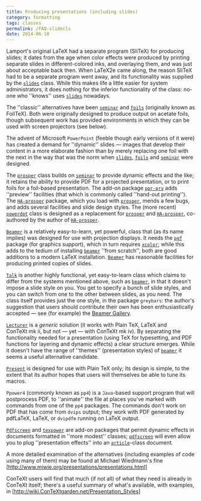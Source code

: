 ```yaml
---
title: Producing presentations (including slides)
category: formatting
tags: classes
permalink: /FAQ-slidecls
date: 2014-06-10
---
```


Lamport's original LaTeX had a separate program (SliTeX) for
producing slides; it dates from the age when color effects were
produced by printing separate slides in different-colored inks, and
overlaying them, and was just about acceptable back then.  When
LaTeX2e came along, the reason SliTeX had to be a separate
program went away, and its functionality was supplied by the
[`slides`](https://ctan.org/pkg/slides) class.  While this makes life a little easier for
system administrators, it does nothing for the inferior functionality
of the class: no-one who ''knows'' uses [`slides`](https://ctan.org/pkg/slides) nowadays.

The ''classic'' alternatives have been [`seminar`](https://ctan.org/pkg/seminar) and [`foils`](https://ctan.org/pkg/foiltex)
(originally known as FoilTeX).  Both were originally designed to
produce output on acetate foils, though subsequent work has provided
environments in which they can be used with screen projectors (see
below).

The advent of Microsoft `PowerPoint` (feeble though early
versions of it were) has created a demand for ''dynamic'' slides&nbsp;&mdash;
images that develop their content in a more elaborate fashion than by
merely replacing one foil with the next in the way that was the norm
when [`slides`](https://ctan.org/pkg/slides), [`foils`](https://ctan.org/pkg/foiltex) and [`seminar`](https://ctan.org/pkg/seminar) were designed.

The [`prosper`](https://ctan.org/pkg/prosper) class builds on [`seminar`](https://ctan.org/pkg/seminar) to provide dynamic
effects and the like; it retains the ability to provide PDF for
a projected presentation, or to print foils for a foil-based
presentation.  The add-on package [`ppr-prv`](https://ctan.org/pkg/ppr-prv) adds ''preview''
facilities (that which is commonly called ''hand-out printing'').  The
[`HA-prosper`](https://ctan.org/pkg/HA-prosper) package, which you load with [`prosper`](https://ctan.org/pkg/prosper),
mends a few bugs, and adds several facilities and slide design styles.
The (more recent) [`powerdot`](https://ctan.org/pkg/powerdot) class is designed as a
replacement for [`prosper`](https://ctan.org/pkg/prosper) and [`HA-prosper`](https://ctan.org/pkg/HA-prosper), co-authored
by the author of [`HA-prosper`](https://ctan.org/pkg/HA-prosper).

[`Beamer`](https://ctan.org/pkg/Beamer) is a relatively easy-to-learn, yet powerful, class that
(as its name implies) was designed for use with projection displays.
It needs the [`pgf`](https://ctan.org/pkg/pgf) package (for graphics support), which in
turn requires [`xcolor`](https://ctan.org/pkg/xcolor); while this adds to the tedium of
installing [`beamer`](https://ctan.org/pkg/beamer) ''from scratch'', both are good additions to
a modern LaTeX installation.  [`Beamer`](https://ctan.org/pkg/Beamer) has reasonable
facilities for producing printed copies of slides.

[`Talk`](https://ctan.org/pkg/Talk) is another highly functional, yet easy-to-learn class
which claims to differ from the systems mentioned above, such as
[`beamer`](https://ctan.org/pkg/beamer), in that it doesn't impose a slide style on you.  You
get to specify a bunch of slide styles, and you can switch from one to
the other between slides, as you need.  The class itself provides
just the one style, in the package `greybars`: the author's
suggestion that users should contribute their own has been
enthusiastically accepted&nbsp;&mdash; see (for example) the 
[Beamer Gallery](http://deic.uab.es/~iblanes/beamer_gallery/).

[`Lecturer`](https://ctan.org/pkg/Lecturer) is a _generic_ solution (it works with
Plain TeX, LaTeX and ConTeXt&nbsp;mk&nbsp;ii, but not&nbsp;&mdash; yet&nbsp;&mdash; with
ConTeXt&nbsp;mk iv).  By separating the functionality needed for a
presentation (using TeX for typesetting, and PDF functions
for layering and dynamic effects) a clear structure emerges.  While it
doesn't have the range of ''themes'' (presentation styles) of
[`beamer`](https://ctan.org/pkg/beamer) it seems a useful alternative candidate.

[`Present`](https://ctan.org/pkg/Present) is designed for use with Plain TeX only; its
design is simple, to the extent that its author hopes that users will
themselves be able to tune its macros.

`Ppower4` (commonly known as `pp4`) is a
`Java`-based support program that will postprocess
PDF, to ''animate'' the file at places you've marked with
commands from one of the `pp4` packages.  The commands don't
work on PDF that has come from `dvips` output; they
work with PDF generated by pdfLaTeX, LaTeX, or
`dvipdfm` running on LaTeX output.

[`Pdfscreen`](https://ctan.org/pkg/Pdfscreen) and [`texpower`](https://ctan.org/pkg/texpower) are add-on packages that
permit dynamic effects in documents formatted in ''more modest''
classes; [`pdfscreen`](https://ctan.org/pkg/pdfscreen) will even allow you to plug
''presentation effects'' into an [`article`](https://ctan.org/pkg/article)-class document.

A more detailed examination of the alternatives (including examples
of code using many of them) may be found at Michael Wiedmann's fine
[http://www.miwie.org/presentations/presentations.html]

ConTeXt users will find that much (if not all) of what they need is
already in ConTeXt itself; there's a useful summary of what's
available, with examples, in
[http://wiki.ConTeXtgarden.net/Presentation_Styles]

